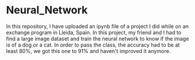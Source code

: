 # Neural_Network

In this repository, I have uploaded an ipynb file of a project I did while on an exchange program in Lleida, Spain. In this project, my friend and I had to find a large image dataset and train the neural network to know if the image is of a dog or a cat. In order to pass the class, the accuracy had to be at least 80%, we got this one to 91% and haven't improved it anymore.
